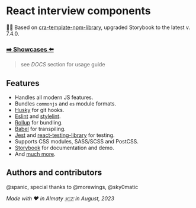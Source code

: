 # React interview components

💅🏻 Based on [cra-template-npm-library](https://morewings.github.io/cra-template-npm-library), upgraded Storybook to the latest v. 7.4.0.

### [➡️ Showcases ⬅️](https://master--64efbbdd17b6d0944f4367db.chromatic.com/?path=/docs/components-offer--docs)

> see _DOCS_ section for usage guide

## Features

- Handles all modern JS features.
- Bundles `commonjs` and `es` module formats.
- [Husky](https://github.com/typicode/husky) for git hooks.
- [Eslint](https://eslint.org/) and [stylelint](https://stylelint.io/).
- [Rollup](https://rollupjs.org/guide/en/) for bundling.
- [Babel](https://babeljs.io/) for transpiling.
- [Jest](https://jestjs.io/) and [react-testing-library](https://testing-library.com/docs/react-testing-library/intro) for testing.
- Supports CSS modules, SASS/SCSS and PostCSS.
- [Storybook](https://storybook.js.org/) for documentation and demo.
- And [much more](https://cra-template-npm-library.netlify.com/).

## Authors and contributors

@spanic, special thanks to @morewings, @sky0matic

_Made with ❤️ in Almaty 🇰🇿 in August, 2023_
